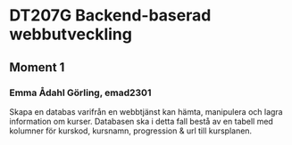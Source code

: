 # DT207G Backend-baserad webbutveckling
## Moment 1
### Emma Ådahl Görling, emad2301

Skapa en databas varifrån en webbtjänst kan hämta, manipulera och lagra information om kurser.
Databasen ska i detta fall bestå av en tabell med kolumner för kurskod, kursnamn, progression & url till kursplanen.
